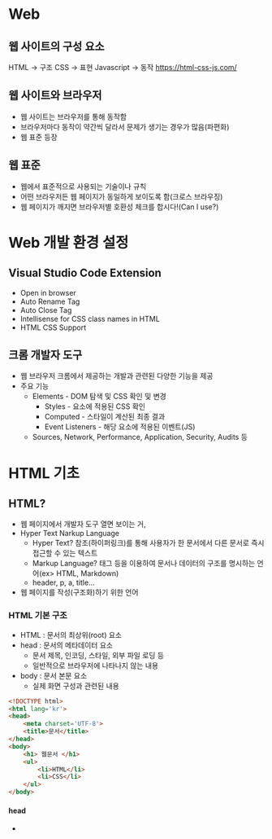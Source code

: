 # Web
## 웹 사이트의 구성 요소
HTML -> 구조
CSS -> 표현
Javascript -> 동작
https://html-css-js.com/
## 웹 사이트와 브라우저
- 웹 사이트는 브라우저를 통해 동작함
- 브라우저마다 동작이 약간씩 달라서 문제가 생기는 경우가 많음(파편화)
- 웹 표준 등장
## 웹 표준
- 웹에서 표준적으로 사용되는 기술이나 규칙
- 어떤 브라우저든 웹 페이지가 동일하게 보이도록 함(크로스 브라우징)
- 웹 페이지가 깨지면 브라우저별 호환성 체크를 합시다!(Can I use?)
# Web 개발 환경 설정
## Visual Studio Code Extension
- Open in browser
- Auto Rename Tag
- Auto Close Tag
- Intellisense for CSS class names in HTML
- HTML CSS Support
## 크롬 개발자 도구
- 웹 브라우저 크롬에서 제공하는 개발과 관련된 다양한 기능을 제공
- 주요 기능 
    - Elements - DOM 탐색 및 CSS 확인 및 변경
        - Styles - 요소에 적용된 CSS 확인
        - Computed - 스타일이 계산된 최종 결과
        - Event Listeners - 해당 요소에 적용된 이벤트(JS)
    - Sources, Network, Performance, Application, Security, Audits 등
# HTML 기초
## HTML?
- 웹 페이지에서 개발자 도구 열면 보이는 거,
- Hyper Text Narkup Language
    - Hyper Text? 참조(하이퍼링크)를 통해 사용자가 한 문서에서 다른 문서로 즉시 접근할 수 있는 텍스트
    - Markup Language? 태그 등을 이용하여 문서나 데이터의 구조를 명시하는 언어(ex> HTML, Markdown)
    - header, p, a, title...
- 웹 페이지를 작성(구조화)하기 위한 언어
### HTML 기본 구조
- HTML : 문서의 최상위(root) 요소
- head : 문서의 메타데이터 요소
    - 문서 제목, 인코딩, 스타일, 외부 파일 로딩 등
    - 일반적으로 브라우저에 나타나지 않는 내용
- body : 문서 본문 요소
    - 실제 화면 구성과 관련된 내용
```html
<!DOCTYPE html>
<html lang='kr'>
<head>
    <meta charset='UTF-8'>
    <title>문서</title>
</head>
<body>
    <h1> 웹문서 </h1>
    <ul>
        <li>HTML</li>
        <li>CSS</li>
    </ul>
</body>
```
#### head
- <title> : 브라우저 상단 타이틀
- <meta> : 문서 레벨 메타데이터 요소
- <link> : 외부 리소스 연결 요소 (CSS 파일, favicon 등)
- <script> : 스크립트 요소(JavaScript 파일/코드)
- <style> : CSS 직접 작성
```html
<html lang='kr'>
<head>
    <title>HTML 수업</title>
    <meta charset="UTF-8">
    <link href="style.css" rel="stylesheet">
    <script src="javascript.js"></script>
    <style>
    p {
    color: black;
    }
    </style>
</head>
```
- head 예시 : Open Graph Protocol
- 메타 데이터를 표현하는 새로운 규약
    - html 문서의 메타 데이터를 통해 문서의 정보를 전달
    - 메타정보에 해당하는 제목, 설명 등을 쓸 수 있도록 정의
#### 요소(element)
- HTML 요소는 시작 태그와 종료 태그 그리고 태그 사이에 위치한 내용으로 구성
    - 요소는 태그로 컨텐츠(내용)를 감싸는 것으로 그 정보의 성격과 의미를 정의
    - 내용이 없는 태그들도 존재(닫는 태그 X)
        - br, hr, img, input, link, meta
    - 요소는 중첩(nested)될 수 있음
        - 요소의 중첩을 통해 하나의 문서를 구조화
        - 여는 태그와 닫는 태그의 쌍을 잘 확인해야함
            - 오류를 반환하는 것이 아닌 그냥 레이아웃이 깨진 상태로 출력되기 때문에, 디버깅이 힘들어 질 수 있음.
#### 속성(attribute)
```html
<a href="https://google.com"></a>
```
- href : 속성명
- 속성 작성 방식은 통일, 공백 X, 쌍따옴표 사용
- 속성을 통해 태그의 부가적인 정보를 설정할 수 있음
- 요소는 속성을 가질 수 있으며, 경로나 크기와 같은 추가적인 정보를 제공
- 요소의 시작 태그에 자것ㅇ하며 보통 이름과 값이 하나의 쌍으로 존재
- 태그와 상관없이 사용 가능한 속성(HTML Global Attribbute)들 도 있음
    - HTML Global Attribute
    - 모든 HTML 요소가 공통으로 사용할 수 있는 대표적인 속성 (몇몇 요소에는 아무 효과가 없을 수 있음)
        - id : 문서 전체에서 유일한 고유 식별자 지정
        - class : 공백으로 구분된 해당 요소의 클래스의 목록 (CSS, JS에서 요소를 선택하거나 접근)
        - data-* : 페이지에 개인 사용자 저으이 데이터를 저장하기 위해 사용 
        - style : inline 스타일
        - title : 요소에 대한 추가 정보 지정
        - tabindex : 요소의 탭 순서
```html
<!DOCTYPE html>
<html lang="en">
<head>
    <meta charset="UTF-8">
    <title>Document</title>
</head>
<body>
    <!-- 이것은 주석입니다. -->
    <h1>나의 첫번째 HTML</h1>
    <p>이것은 본문입니다.</p>
    <span>이것은 인라인요소</span>
    <a href="https://www.naver.com">네이버로 이동!!</a>
</body>
</html>
```
- 렌더링(rendering) : 웹사이트 코드를 사용자가 보게 되는 웹 사이트로 바꾸는 과정
- DOM(Document Object Model) 트리
    - 텍스트 파일인 HTML 문서를 블라우저에서 렌더링 하기 위한 구조
        - HTML 문서에 대한 모델 구성
        - HTML 문서 내의 각 요소에 접근/수정에 필요한 프로퍼티와 메서드 제공
# CSS
- Cascading Style Sheets
- 스타일을 지정하기 위한 언어
- 선택하고, 스타일을 지정한다.
- CSS 구문은 선택자를 통해 스타일을 지정할 HTML 요소를 선택
- 중괄호 안에서는 속성과 값, 하나의 쌍으로 이루어진 선언을 진행
- 각 쌍은 선택한 요소의 속성, 속성에 부여할 값을 의미
    - 속성 (Property) : 어떤 스타일 기능을 변경할지 결정
    - 값 (Value) : 어떻게 스타일 기능을 변경할지 결정
## CSS 정의 방법
- 인라인(inline)
    ```html
    <!DOCTYPE html>
    <html lang="en">
    <head>
        <meta charset="UTF-8">
        <meta name="viewport" content="width=device-width, initial-scale=1.0">
        <title>Document</title>
    </head>
    <body>
        <h1 style="color: blue; font-size: 100px;">Hello</h1>
    </body>
    </html>
    ```
- 내부 참조(embedding) - <style>
```html
<!DOCTYPE html>
<html lang="en">
<head>
    <meta charset="UTF-8">
    <meta name="viewport" content="width=device-width, initial-scale=1.0">
    <title>Document</title>
<style>
    h1 {
    color: blue;
    font-size: 100px;
    }
</style>
</head>
<body>
</body>
</html>
```
- 외부 참조(link file) - 분리된 css 파일
    - link rel='stylesheet' href="mystyle.css"
### sytles 
- 해당 요소에 선언된 모든 CSS
### computed 
- 해당 요소에 최종 계산된 CSS
### CSS 기초 선택자
- 요소 선택자 
    - HTML 태그를 직접 선택
- 클래스(class) 선택자
    - 마침표 문자로 시작하며, 해당 클래스가 적용된 항목을 선택
- id 선택자
    - \# 문자로 시작하며, 해당 아이디가 적용된 항목을 선택
    - 일반적으로 하나의 문서에 번만 사용
    - 여러 번 사용해도 동작하지만, 단일 id를 사용하는 것을 권장

# 웹 접근성 느낀 점
평소에는 생각치 못했던 아주 조금의 옵션만 추가하면 이용대상자가 넓어질 수 있다는 것을 알게되었습니다.